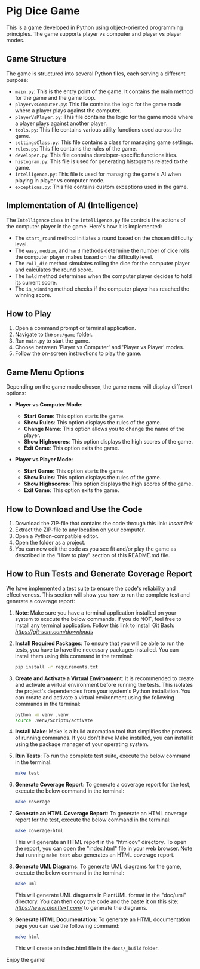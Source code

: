 # Pig Dice Game

This is a game developed in Python using object-oriented programming principles. The game supports player vs computer and player vs player modes.

## Game Structure

The game is structured into several Python files, each serving a different purpose:

- `main.py`: This is the entry point of the game. It contains the main method for the game and the game loop.
- `playerVsComputer.py`: This file contains the logic for the game mode where a player plays against the computer.
- `playerVsPlayer.py`: This file contains the logic for the game mode where a player plays against another player.
- `tools.py`: This file contains various utility functions used across the game.
- `settingsClass.py`: This file contains a class for managing game settings.
- `rules.py`: This file contains the rules of the game.
- `developer.py`: This file contains developer-specific functionalities.
- `histogram.py`: This file is used for generating histograms related to the game.
- `intelligence.py`: This file is used for managing the game's AI when playing in player vs computer mode.
- `exceptions.py`: This file contains custom exceptions used in the game.

## Implementation of AI (Intelligence)

The `Intelligence` class in the `intelligence.py` file controls the actions of the computer player in the game. Here's how it is implemented:

- The `start_round` method initiates a round based on the chosen difficulty level.
- The `easy`, `medium`, and `hard` methods determine the number of dice rolls the computer player makes based on the difficulty level.
- The `roll_die` method simulates rolling the dice for the computer player and calculates the round score.
- The `hold` method determines when the computer player decides to hold its current score.
- The `is_winning` method checks if the computer player has reached the winning score.

## How to Play

1. Open a command prompt or terminal application.
2. Navigate to the `src/game` folder.
3. Run `main.py` to start the game.
4. Choose between 'Player vs Computer' and 'Player vs Player' modes.
5. Follow the on-screen instructions to play the game.

## Game Menu Options

Depending on the game mode chosen, the game menu will display different options:

- **Player vs Computer Mode**:
    - **Start Game**: This option starts the game.
    - **Show Rules**: This option displays the rules of the game.
    - **Change Name**: This option allows you to change the name of the player.
    - **Show Highscores**: This option displays the high scores of the game.
    - **Exit Game**: This option exits the game.

- **Player vs Player Mode**:
    - **Start Game**: This option starts the game.
    - **Show Rules**: This option displays the rules of the game.
    - **Show Highscores**: This option displays the high scores of the game.
    - **Exit Game**: This option exits the game.

## How to Download and Use the Code

1. Download the ZIP-file that contains the code through this link: *Insert link*
2. Extract the ZIP-file to any location on your computer.
3. Open a Python-compatible editor.
4. Open the folder as a project.
5. You can now edit the code as you see fit and/or play the game as described in the "How to play" section of this README.md file.

## How to Run Tests and Generate Coverage Report

We have implemented a test suite to ensure the code's reliability and effectiveness. This section will show you how to run the complete test and generate a coverage report:

1. **Note**: Make sure you have a terminal application installed on your system to execute the below commands. If you do NOT, feel free to install any terminal application. Follow this link to install Git Bash: *https://git-scm.com/downloads*

2. **Install Required Packages**: To ensure that you will be able to run the tests, you have to have the necessary packages installed. You can install them using this command in the terminal:

    ```bash
    pip install -r requirements.txt
    ```

3. **Create and Activate a Virtual Environment**: It is recommended to create and activate a virtual environment before running the tests. This isolates the project's dependencies from your system's Python installation. You can create and activate a virtual environment using the following commands in the terminal:

    ```bash
    python -m venv .venv
    source .venv/Scripts/activate
    ```

4. **Install Make**: Make is a build automation tool that simplifies the process of running commands. If you don't have Make installed, you can install it using the package manager of your operating system.

5. **Run Tests**: To run the complete test suite, execute the below command in the terminal:

    ```bash
    make test
    ```

6. **Generate Coverage Report**: To generate a coverage report for the test, execute the below command in the terminal:

    ```bash
    make coverage
    ```

7. **Generate an HTML Coverage Report**: To generate an HTML coverage report for the test, execute the below command in the terminal:

    ```bash
    make coverage-html
    ```

   This will generate an HTML report in the "htmlcov" directory. To open the report, you can open the "index.html" file in your web browser.
   Note that running `make test` also generates an HTML coverage report.

8. **Generate UML Diagrams**: To generate UML diagrams for the game, execute the below command in the terminal:

    ```bash
    make uml
    ```

   This will generate UML diagrams in PlantUML format in the "doc/uml" directory. You can then copy the code and the paste it on this site: *https://www.planttext.com/* to generate the diagrams.

8. **Generate HTML Documentation**: To generate an HTML documentation page you can use the following command:
    ```bash
    make html
    ```
    This will create an index.html file in the `docs/_build` folder.

Enjoy the game!